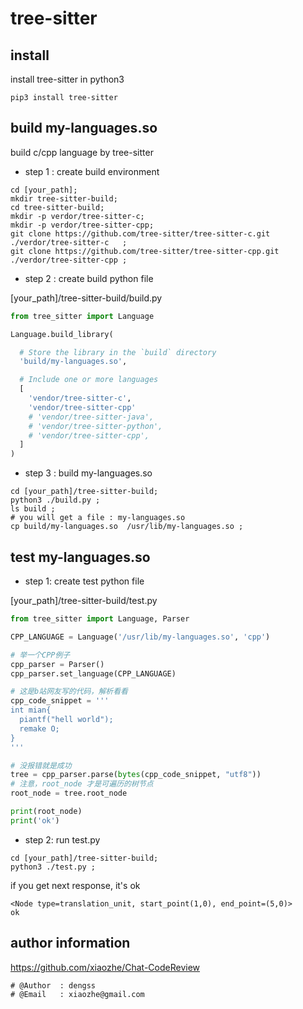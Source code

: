 

# tree-sitter

## install

install tree-sitter in python3 

```shell
pip3 install tree-sitter
```

## build my-languages.so

build c/cpp language by tree-sitter

- step 1 : create build environment
  
```shell
cd [your_path];
mkdir tree-sitter-build;
cd tree-sitter-build;
mkdir -p verdor/tree-sitter-c;
mkdir -p verdor/tree-sitter-cpp;
git clone https://github.com/tree-sitter/tree-sitter-c.git   ./verdor/tree-sitter-c   ;
git clone https://github.com/tree-sitter/tree-sitter-cpp.git ./verdor/tree-sitter-cpp ;

```

- step 2 : create build python file

[your_path]/tree-sitter-build/build.py

```python
from tree_sitter import Language

Language.build_library(

  # Store the library in the `build` directory
  'build/my-languages.so',

  # Include one or more languages
  [
    'vendor/tree-sitter-c',
    'vendor/tree-sitter-cpp'
    # 'vendor/tree-sitter-java',
    # 'vendor/tree-sitter-python',
    # 'vendor/tree-sitter-cpp',
  ]
)
```

- step 3 : build my-languages.so

```shell
cd [your_path]/tree-sitter-build;
python3 ./build.py ;
ls build ;
# you will get a file : my-languages.so
cp build/my-languages.so  /usr/lib/my-languages.so ;
```

## test my-languages.so

- step 1: create test python file

[your_path]/tree-sitter-build/test.py

```python
from tree_sitter import Language, Parser

CPP_LANGUAGE = Language('/usr/lib/my-languages.so', 'cpp')

# 举一个CPP例子
cpp_parser = Parser()
cpp_parser.set_language(CPP_LANGUAGE)

# 这是b站网友写的代码，解析看看
cpp_code_snippet = '''
int mian{
  piantf("hell world");
  remake O;
}
'''

# 没报错就是成功
tree = cpp_parser.parse(bytes(cpp_code_snippet, "utf8"))
# 注意，root_node 才是可遍历的树节点
root_node = tree.root_node

print(root_node)
print('ok')
```

- step 2: run test.py

```shell
cd [your_path]/tree-sitter-build;
python3 ./test.py ;
```

if you get next response, it's ok

```shell
<Node type=translation_unit, start_point(1,0), end_point=(5,0)>
ok
```

## author information


<a target=_blank href=https://github.com/xiaozhe/Chat-CodeReview> https://github.com/xiaozhe/Chat-CodeReview </a>

```
# @Author  : dengss
# @Email   : xiaozhe@gmail.com
```